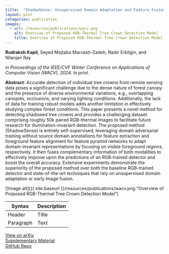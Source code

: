 ```yaml
---
title:  "ShadowSense: Unsupervised Domain Adaptation and Feature Fusion for Shadow-Agnostic Tree Crown Detection from RGB-Thermal Drone Imagery"
layout: post
categories: publication
images:
  - url: /resources/publications/wacv.png
    alt: Overview of Proposed RGB-Thermal Tree Crown Detection Model
    title: Overview of Proposed RGB-Thermal Tree Crown Detection Model
---
```


**Rudraksh Kapil**, Seyed Mojtaba Marvasti-Zadeh, Nadir Erbilgin, and Nilanjan Ray

*in Proceedings of the IEEE/CVF Winter Conference on Applications of Computer Vision (WACV), 2024. In print.*


**Abstract**: Accurate detection of individual tree crowns from remote sensing data poses a significant challenge due to the dense nature of forest canopy and the presence of diverse environmental variations, e.g., overlapping canopies, occlusions, and varying lighting conditions. Additionally, the lack of data for training robust models adds another limitation in effectively studying complex forest conditions. This paper presents a novel method for detecting shadowed tree crowns and provides a challenging dataset comprising roughly 50k paired RGB-thermal images to facilitate future research for illumination-invariant detection. The proposed method (ShadowSense) is entirely self-supervised, leveraging domain adversarial training without source domain annotations for feature extraction and foreground feature alignment for feature pyramid networks to adapt domain-invariant representations by focusing on visible foreground regions, respectively. It then fuses complementary information of both modalities to effectively improve upon the predictions of an RGB-trained detector and boost the overall accuracy. Extensive experiments demonstrate the superiority of the proposed method over both the baseline RGB-trained detector and state-of-the-art techniques that rely on unsupervised domain adaptation or early image fusion.



![Image alt]({{ site.baseurl }}/resources/publications/wacv.png "Overview of Proposed RGB-Thermal Tree Crown Detection Model")

<!-- Add buttons for ArXiv, supplementary (pdf), GitHub -->
| Syntax      | Description |
| ----------- | ----------- |
| Header      | Title       |
| Paragraph   | Text        |

<div class="more"><a href="https://arxiv.org/abs/2011.02371">View on arXiv</a></div> <div class="more"><a href="https://ieeexplore.ieee.org/document/9242625">Supplementary Material</a></div> <div class="more"><a href="https://ieeexplore.ieee.org/document/9242625">GitHub Repo</a></div>




